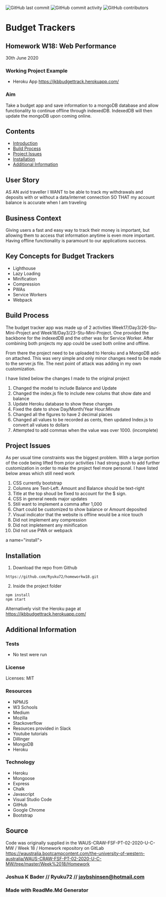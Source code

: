 ![GitHub last commit](https://img.shields.io/github/last-commit/Ryuku72/HomeworkW18?style=for-the-badge)
![GitHub commit activity](https://img.shields.io/github/commit-activity/y/Ryuku72/HomeworkW18?style=for-the-badge)
![GitHub contributors](https://img.shields.io/github/contributors/Ryuku72/HomeworkW18?style=for-the-badge)

# Budget Trackers
## Homework W18: Web Performance
30th June 2020

### Working Project Example
* Heroku App https://jkbbudgettrack.herokuapp.com/

### Aim
Take a budget app and save information to a mongoDB database and allow functionality to continue offline through indexedDB. IndexedDB will then update the mongoDB upon coming online.

## Contents

* [Introduction](#intro)
* [Build Process](#build)
* [Project Issues](#issues)
* [Installation](#install)
* [Additional Information](#add)

<a name="intro"></a>

## User Story
AS AN avid traveller
I WANT to be able to track my withdrawals and deposits with or without a data/internet connection
SO THAT my account balance is accurate when I am traveling

## Business Context
Giving users a fast and easy way to track their money is important, but allowing them to access that information anytime is even more important. Having offline functionality is paramount to our applications success.

## Key Concepts for Budget Trackers
* Lighthouse
* Lazy Loading
* Minification
* Compression
* PWAs
* Service Workers
* Webpack

<a name="build"></a>

## Build Process 

The budget tracker app was made up of 2 activities Week17/Day3/26-Stu-Mini-Project and Week18/Day3/23-Stu-Mini-Project. One provided the backbone for the indexedDB and the other was for Service Worker. After combining both projects my app could be used both online and offline.

From there the project need to be uploaded to Heroku and a MongoDB add-on attached. This was very simple and only minor changes need to be made to the server.js file. The next point of attack was adding in my own customization. 

I have listed below the changes I made to the original project
1. Changed the model to include Balance and Update 
2. Changed the index.js file to include new colums that show date and balance
3. Update Heroku database to show these changes
4. Fixed the date to show Day/Month/Year Hour:Minute
5. Changed all the figures to have 2 decimal places
6. Changed all values to be recorded as cents, then updated Index.js to convert all values to dollars
7. Attempted to add commas when the value was over 1000. (incomplete)

<a name="issues"></a>

## Project Issues

As per usual time constraints was the biggest problem. With a large portion of the code being lifted from prior activities I had strong push to add further customization in order to make the project feel more personal. I have listed below areas which still need work

1. CSS currently bootstrap
2. Columns are Text-Left. Amount and Balance should be text-right
3. Title at the top shoud be fixed to account for the $ sign.
4. CSS in general needs major updates
5. Still want to implement a comma after 1,000
6. Chart could be customized to show balance or Amount deposited
7. Visual indicator that the website is offline would be a nice touch
8. Did not implement any compression
9. Did not impletement any minification
10. Did not use PWA or webpack

a name="install"></a>

## Installation

1. Download the repo from Github
```
https://github.com/Ryuku72/homeworkw18.git
```
2. Inside the project folder
```
npm install
npm start 
```

Alternatively visit the Heroku page at https://jkbbudgettrack.herokuapp.com/

<a name="add"></a>

## Additional Information
### Tests
* No test were run

### License
Licenses: MIT



### Resources
* NPMJS
* W3 Schools
* Medium
* Mozilla
* Stackoverflow
* Resources provided in Slack
* Youtube tutorials
* Dillinger
* MongoDB
* Heroku

### Technology
* Heroku
* Mongoose
* Express
* Chalk
* Javascript
* Visual Studio Code
* GitHub
* Google Chrome
* Bootstrap


## Source
Code was originally supplied in the WAUS-CRAW-FSF-PT-02-2020-U-C-MW / Week 18 / Homework repository on GitLab https://waustralia.bootcampcontent.com/the-university-of-western-australia/WAUS-CRAW-FSF-PT-02-2020-U-C-MW/tree/master/Week%2018/Homework
<br>

### Joshua K Bader // Ryuku72 // jaybshinsen@hotmail.com
### Made with ReadMe.Md Generator 
